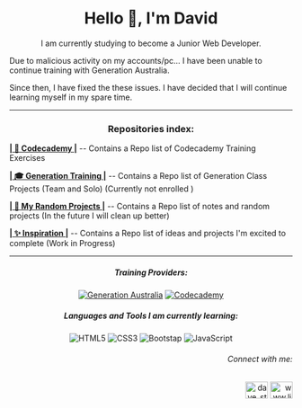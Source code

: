 



<h1 align="center">Hello 👋, I'm David</h1>
<p align="center">I am currently studying to become a Junior Web Developer. </p>
<p>Due to malicious activity on my accounts/pc... I have been unable to continue training with Generation Australia.</p>
<p>Since then, I have fixed the these issues. I have decided that I will continue learning myself in my spare time.</p> 

---

<h3 align= "center">Repositories index:</h3>
 <p align="left"> <strong><a href="https://github.com/stars/web4locals/lists/codecademy">| 🏫 Codecademy |</strong></a> -- Contains a Repo list of Codecademy Training Exercises</p>
<p align="left"> <strong><a href="https://github.com/stars/web4locals/lists/generation-training">| 🎓 Generation Training |</strong></a> -- Contains a Repo list of Generation Class Projects (Team and Solo) (Currently not enrolled )</p>
<p align="left"> <strong><a href="https://github.com/stars/web4locals/lists/my-random-projects">| 🥼 My Random Projects |</strong></a> -- Contains a Repo list of notes and random projects (In the future I will clean up better)</p>
<p align="left"> <strong><a href="https://github.com/stars/web4locals/lists/inspiration">| ✨ Inspiration |</strong></a> -- Contains a Repo list of ideas and projects I'm excited to complete (Work in Progress)</p>

---


<h5 align="center">Training Providers:</h5>
<p align="center">
<a href="https://australia.generation.org/"><img src="https://user-images.githubusercontent.com/105700512/173226452-6ddc48f0-8e37-420e-8311-6dd2b10357f0.png" alt= "Generation Australia"></a>
<a href=https://www.codecademy.com><img src= "https://img.shields.io/badge/Codecademy-FFF0E5?style=for-the-badge&logo=codecademy&logoColor=1F243A" alt= "Codecademy"><a/></p>


<h5 align="center">Languages and Tools I am currently learning:</h5>
<p align="center">
 <img src="https://img.shields.io/badge/html5-%23E34F26.svg?style=for-the-badge&logo=html5&logoColor=white" alt="HTML5">
 <img src= "https://img.shields.io/badge/css3-%231572B6.svg?style=for-the-badge&logo=css3&logoColor=white" alt="CSS3">
 <img src="https://img.shields.io/badge/bootstrap-%23563D7C.svg?style=for-the-badge&logo=bootstrap&logoColor=white" alt="Bootstap">
 <img src="https://img.shields.io/badge/javascript-%23323330.svg?style=for-the-badge&logo=javascript&logoColor=%23F7DF1E" alt="JavaScript">
</p>





<h6 align="right">Connect with me:</h6>
<p align="right">
<a href="https://twitter.com/dave_stewie" target="blank"><img align="center" src="https://raw.githubusercontent.com/rahuldkjain/github-profile-readme-generator/master/src/images/icons/Social/twitter.svg" alt="dave_stewie" height="30" width="40" /></a>
<a href="https://www.linkedin.com/in/david-stewart-09879623b" target="blank"><img align="center" src="https://raw.githubusercontent.com/rahuldkjain/github-profile-readme-generator/master/src/images/icons/Social/linked-in-alt.svg" alt="www.linkedin.com/in/david-stewart-09879623b" height="30" width="40" /></a>
</p>
</div>



<!--
**web4locals/web4locals** is a ✨ _special_ ✨ repository because its `README.md` (this file) appears on your GitHub profile.

Here are some ideas to get you started:

- 🔭 I’m currently working on ...
- 🌱 I’m currently learning ...
- 👯 I’m looking to collaborate on ...
- 🤔 I’m looking for help with ...
- 💬 Ask me about ...
- 📫 How to reach me: ...
- 😄 Pronouns: ...
- ⚡ Fun fact: ...
-->
